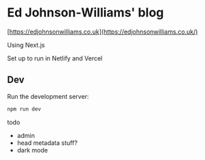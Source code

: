 # Ed Johnson-Williams' blog

[https://edjohnsonwilliams.co.uk](https://edjohnsonwilliams.co.uk/)

Using Next.js

Set up to run in Netlify and Vercel

## Dev

Run the development server:

```bash
npm run dev
```

todo
- admin
- head metadata stuff?
- dark mode
